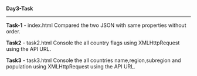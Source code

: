 **Day3-Task**
****

**Task-1** - index.html
 Compared the two JSON with same properties without order.

**Task2** - task2.html
 Console the all country flags using XMLHttpRequest using the API URL.

**Task3** - task3.html
 Console the all countries name,region,subregion and population using XMLHttpRequest using the API URL.
